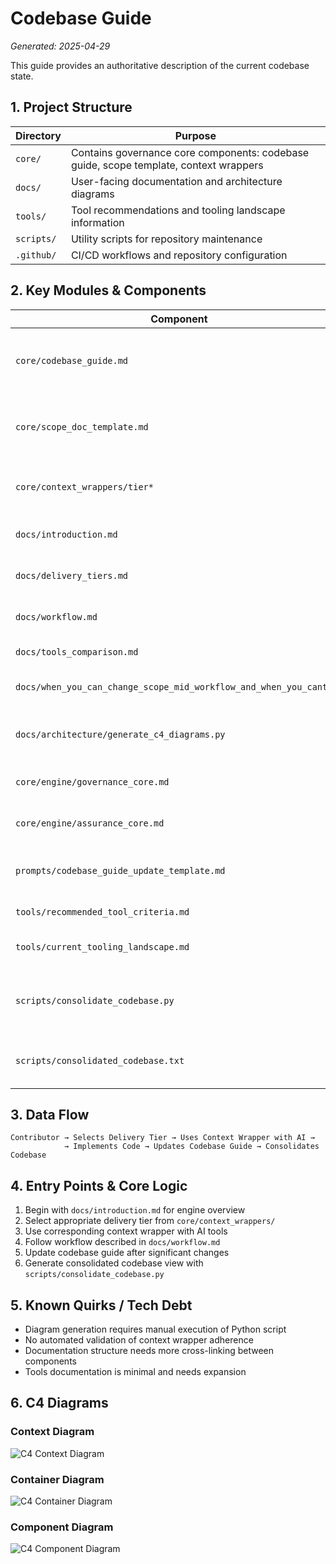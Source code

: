 # Codebase Guide

*Generated: 2025-04-29*

This guide provides an authoritative description of the current codebase state.

## 1. Project Structure

| Directory | Purpose |
|-----------|---------|
| `core/` | Contains governance core components: codebase guide, scope template, context wrappers |
| `docs/` | User-facing documentation and architecture diagrams |
| `tools/` | Tool recommendations and tooling landscape information |
| `scripts/` | Utility scripts for repository maintenance |
| `.github/` | CI/CD workflows and repository configuration |

## 2. Key Modules & Components

| Component | Purpose |
|-----------|---------|
| `core/codebase_guide.md` | Authoritative description of current codebase state |
| `core/scope_doc_template.md` | Template for creating versioned evolution plans |
| `core/context_wrappers/tier*` | Delivery tier-specific disciplinary controls (0-5) |
| `docs/introduction.md` | Engine onboarding documentation |
| `docs/delivery_tiers.md` | Progressive rigor model details |
| `docs/workflow.md` | Detailed workflow documentation |
| `docs/tools_comparison.md` | Comparison of available tools |
| `docs/when_you_can_change_scope_mid_workflow_and_when_you_cant.md` | Guidance on scope management |
| `docs/architecture/generate_c4_diagrams.py` | Script to generate architecture diagrams |
| `core/engine/governance_core.md` | Engine governance principles |
| `core/engine/assurance_core.md` | Assurance mechanisms documentation |
| `prompts/codebase_guide_update_template.md` | Template for updating the codebase guide |
| `tools/recommended_tool_criteria.md` | Criteria for tool selection |
| `tools/current_tooling_landscape.md` | Overview of available AI tools |
| `scripts/consolidate_codebase.py` | Script to consolidate codebase into a single text file |
| `scripts/consolidated_codebase.txt` | Consolidated view of the entire codebase |

## 3. Data Flow

```
Contributor → Selects Delivery Tier → Uses Context Wrapper with AI →
            → Implements Code → Updates Codebase Guide → Consolidates Codebase
```

## 4. Entry Points & Core Logic

1. Begin with `docs/introduction.md` for engine overview
2. Select appropriate delivery tier from `core/context_wrappers/`
3. Use corresponding context wrapper with AI tools
4. Follow workflow described in `docs/workflow.md`
5. Update codebase guide after significant changes
6. Generate consolidated codebase view with `scripts/consolidate_codebase.py`

## 5. Known Quirks / Tech Debt

- Diagram generation requires manual execution of Python script
- No automated validation of context wrapper adherence
- Documentation structure needs more cross-linking between components
- Tools documentation is minimal and needs expansion

## 6. C4 Diagrams

### Context Diagram

![C4 Context Diagram](../docs/architecture/c4_context.png)

### Container Diagram

![C4 Container Diagram](../docs/architecture/c4_container.png)

### Component Diagram

![C4 Component Diagram](../docs/architecture/c4_component.png)